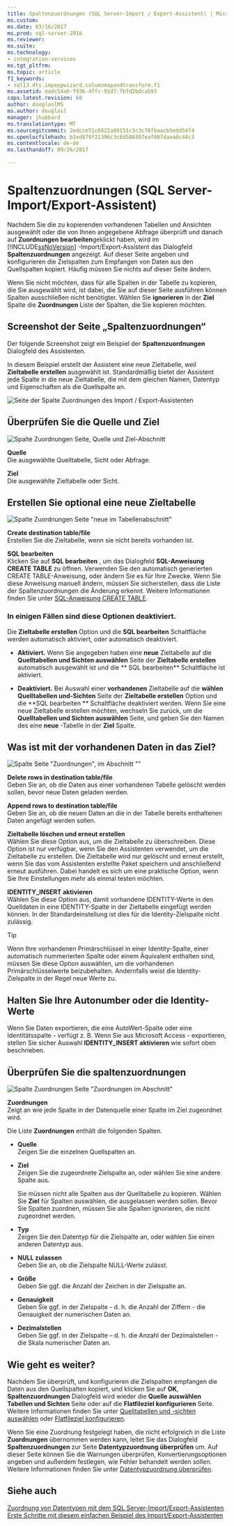 ```yaml
---
title: Spaltenzuordnungen (SQL Server-Import / Export-Assistent) | Microsoft Docs
ms.custom: 
ms.date: 03/16/2017
ms.prod: sql-server-2016
ms.reviewer: 
ms.suite: 
ms.technology:
- integration-services
ms.tgt_pltfrm: 
ms.topic: article
f1_keywords:
- sql13.dts.impexpwizard.columnmapandtransform.f1
ms.assetid: eadc54a6-f936-4ffc-91d7-fbfd2bdcab93
caps.latest.revision: 69
author: douglaslMS
ms.author: douglasl
manager: jhubbard
ms.translationtype: MT
ms.sourcegitcommit: 2edcce51c6822a89151c3c3c76fbaacb5edd54f4
ms.openlocfilehash: b1ed879f21396c3c8d588307eaf087daea8c44c3
ms.contentlocale: de-de
ms.lasthandoff: 09/26/2017

---
```

# <a name="column-mappings-sql-server-import-and-export-wizard"></a>Spaltenzuordnungen (SQL Server-Import/Export-Assistent)
  Nachdem Sie die zu kopierenden vorhandenen Tabellen und Ansichten ausgewählt oder die von Ihnen angegebene Abfrage überprüft und danach auf **Zuordnungen bearbeiten**geklickt haben, wird im [!INCLUDE[ssNoVersion](../../includes/ssnoversion-md.md)] -Import/Export-Assistent das Dialogfeld **Spaltenzuordnungen** angezeigt. Auf dieser Seite angeben und konfigurieren die Zielspalten zum Empfangen von Daten aus den Quellspalten kopiert. Häufig müssen Sie nichts auf dieser Seite ändern.
  
Wenn Sie nicht möchten, dass für alle Spalten in der Tabelle zu kopieren, die Sie ausgewählt wird, ist dabei, die Sie auf dieser Seite ausführen können Spalten ausschließen nicht benötigter. Wählen Sie **ignorieren** in der **Ziel** Spalte die **Zuordnungen** Liste der Spalten, die Sie kopieren möchten.
 
## <a name="screen-shot-of-the-column-mappings-page"></a>Screenshot der Seite „Spaltenzuordnungen“ 
 Der folgende Screenshot zeigt ein Beispiel der **Spaltenzuordnungen** Dialogfeld des Assistenten. 
 
 In diesem Beispiel erstellt der Assistent eine neue Zieltabelle, weil **Zieltabelle erstellen** ausgewählt ist. Standardmäßig bietet der Assistent jede Spalte in die neue Zieltabelle, die mit dem gleichen Namen, Datentyp und Eigenschaften als die Quellspalte an. 
  
 ![Seite der Spalte Zuordnungen des Import / Export-Assistenten](../../integration-services/import-export-data/media/column-mappings.png "Spalte Zuordnungen Seite des Import / Export-Assistenten")  
  
## <a name="review-the-source-and-destination"></a>Überprüfen Sie die Quelle und Ziel 
![Spalte Zuordnungen Seite, Quelle und Ziel-Abschnitt](../../integration-services/import-export-data/media/column-mappings-page-source-and-destination-section.png)

 **Quelle**  
 Die ausgewählte Quelltabelle, Sicht oder Abfrage.  
  
 **Ziel**  
 Die ausgewählte Zieltabelle oder Sicht.  

## <a name="optionally-create-a-new-destination-table"></a>Erstellen Sie optional eine neue Zieltabelle
![Spalte Zuordnungen Seite "neue im Tabellenabschnitt"](../../integration-services/import-export-data/media/column-mappings-page-new-table-section.png)

 **Create destination table/file**  
 Erstellen Sie die Zieltabelle, wenn sie nicht bereits vorhanden ist.    
  
 **SQL bearbeiten**  
Klicken Sie auf **SQL bearbeiten** , um das Dialogfeld **SQL-Anweisung CREATE TABLE** zu öffnen. Verwenden Sie den automatisch generierten CREATE TABLE-Anweisung, oder ändern Sie es für Ihre Zwecke. Wenn Sie diese Anweisung manuell ändern, müssen Sie sicherstellen, dass die Liste der Spaltenzuordnungen die Änderung erkennt. Weitere Informationen finden Sie unter [SQL-Anweisung CREATE TABLE](../../integration-services/import-export-data/create-table-sql-statement-sql-server-import-and-export-wizard.md).  

### <a name="sometimes-these-options-are-disabled"></a>In einigen Fällen sind diese Optionen deaktiviert.
Die **Zieltabelle erstellen** Option und die **SQL bearbeiten** Schaltfläche werden automatisch aktiviert, oder automatisch deaktiviert.

-   **Aktiviert.** Wenn Sie angegeben haben eine **neue** Zieltabelle auf die **Quelltabellen und Sichten auswählen** Seite der **Zieltabelle erstellen** automatisch ausgewählt ist und die ** SQL bearbeiten** Schaltfläche ist aktiviert.

-   **Deaktiviert.** Bei Auswahl einer **vorhandenen** Zieltabelle auf die **wählen Quelltabellen und-Sichten** Seite der **Zieltabelle erstellen** Option und die **SQL bearbeiten ** Schaltfläche deaktiviert werden. Wenn Sie eine neue Zieltabelle erstellen möchten, wechseln Sie zurück, um die **Quelltabellen und Sichten auswählen** Seite, und geben Sie den Namen des eine **neue** -Tabelle in der **Ziel** Spalte.  

## <a name="what-about-existing-data-in-the-destination"></a>Was ist mit der vorhandenen Daten in das Ziel?
![Spalte Seite "Zuordnungen", im Abschnitt ""](../../integration-services/import-export-data/media/column-mappings-page-options-section.png)

 **Delete rows in destination table/file**  
 Geben Sie an, ob die Daten aus einer vorhandenen Tabelle gelöscht werden sollen, bevor neue Daten geladen werden.  
  
 **Append rows to destination table/file**  
 Geben Sie an, ob die neuen Daten an die in der Tabelle bereits enthaltenen Daten angefügt werden sollen.  
  
 **Zieltabelle löschen und erneut erstellen**  
 Wählen Sie diese Option aus, um die Zieltabelle zu überschreiben. Diese Option ist nur verfügbar, wenn Sie den Assistenten verwendet, um die Zieltabelle zu erstellen. Die Zieltabelle wird nur gelöscht und erneut erstellt, wenn Sie das vom Assistenten erstellte Paket speichern und anschließend erneut ausführen. Dabei handelt es sich um eine praktische Option, wenn Sie Ihre Einstellungen mehr als einmal testen möchten.
  
 **IDENTITY_INSERT aktivieren**  
 Wählen Sie diese Option aus, damit vorhandene IDENTITY-Werte in den Quelldaten in eine IDENTITY-Spalte in der Zieltabelle eingefügt werden können. In der Standardeinstellung ist dies für die Identity-Zielspalte nicht zulässig.  
  
> [!TIP]
> Wenn Ihre vorhandenen Primärschlüssel in einer Identity-Spalte, einer automatisch nummerierten Spalte oder einem Äquivalent enthalten sind, müssen Sie diese Option auswählen, um die vorhandenen Primärschlüsselwerte beizubehalten.  Andernfalls weist die Identity-Zielspalte in der Regel neue Werte zu.  

## <a name="keep-your-autonumber-or-identity-values"></a>Halten Sie Ihre Autonumber oder die Identity-Werte
Wenn Sie Daten exportieren, die eine AutoWert-Spalte oder eine Identitätsspalte - verfügt z. B. Wenn Sie aus Microsoft Access - exportieren, stellen Sie sicher Auswahl **IDENTITY_INSERT aktivieren** wie sofort oben beschrieben.

## <a name="review-column-mappings"></a>Überprüfen Sie die spaltenzuordnungen
![Spalte Zuordnungen Seite "Zuordnungen im Abschnitt"](../../integration-services/import-export-data/media/column-mappings-page-mappings-section.png)

 **Zuordnungen**  
 Zeigt an wie jede Spalte in der Datenquelle einer Spalte im Ziel zugeordnet wird.
 
Die Liste **Zuordnungen** enthält die folgenden Spalten.  
  
-    **Quelle**  
     Zeigen Sie die einzelnen Quellspalten an.  
  
-   **Ziel**  
    Zeigen Sie die zugeordnete Zielspalte an, oder wählen Sie eine andere Spalte aus.
    
    Sie müssen nicht alle Spalten aus der Quelltabelle zu kopieren. Wählen Sie **Ziel** für Spalten auswählen, die ausgelassen werden sollen. Bevor Sie Spalten zuordnen, müssen Sie alle Spalten ignorieren, die nicht zugeordnet werden.  
  
-   **Typ**  
    Zeigen Sie den Datentyp für die Zielspalte an, oder wählen Sie einen anderen Datentyp aus.
  
-   **NULL zulassen**  
    Geben Sie an, ob die Zielspalte NULL-Werte zulässt.  
  
-   **Größe**  
    Geben Sie ggf. die Anzahl der Zeichen in der Zielspalte an.  
  
-    **Genauigkeit**  
    Geben Sie ggf. in der Zielspalte - d. h. die Anzahl der Ziffern - die Genauigkeit der numerischen Daten an.  
  
 -   **Dezimalstellen**  
    Geben Sie ggf. in der Zielspalte – d. h. die Anzahl der Dezimalstellen - die Skala numerischer Daten an.  
  
## <a name="whats-next"></a>Wie geht es weiter?  
 Nachdem Sie überprüft, und konfigurieren die Zielspalten empfangen die Daten aus den Quellspalten kopiert, und klicken Sie auf **OK**, **Spaltenzuordnungen** Dialogfeld wird wieder die **Quelle auswählen Tabellen und Sichten** Seite oder auf die **Flatfileziel konfigurieren** Seite. Weitere Informationen finden Sie unter [Quelltabellen und -sichten auswählen](../../integration-services/import-export-data/select-source-tables-and-views-sql-server-import-and-export-wizard.md) oder [Flatfileziel konfigurieren](../../integration-services/import-export-data/configure-flat-file-destination-sql-server-import-and-export-wizard.md).  
  
 Wenn Sie eine Zuordnung festgelegt haben, die nicht erfolgreich in die Liste **Zuordnungen** übernommen werden kann, leitet Sie das Dialogfeld **Spaltenzuordnungen** zur Seite **Datentypzuordnung überprüfen** um. Auf dieser Seite können Sie die Warnungen überprüfen, Konvertierungsoptionen angeben und außerdem festlegen, wie Fehler behandelt werden sollen. Weitere Informationen finden Sie unter [Datentypzuordnung überprüfen](../../integration-services/import-export-data/review-data-type-mapping-sql-server-import-and-export-wizard.md).  
 
 ## <a name="see-also"></a>Siehe auch
[Zuordnung von Datentypen mit dem SQL Server-Import/Export-Assistenten](../../integration-services/import-export-data/data-type-mapping-in-the-sql-server-import-and-export-wizard.md)  
[Erste Schritte mit diesem einfachen Beispiel des Import/Export-Assistenten](../../integration-services/import-export-data/get-started-with-this-simple-example-of-the-import-and-export-wizard.md)


